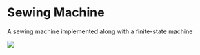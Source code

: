 # Sewing Machine
A sewing machine implemented along with a finite-state machine

![](https://artgalleryfabrics.typepad.com/.a/6a00e553bbe52e883401bb0910a3dc970d-800wi)
